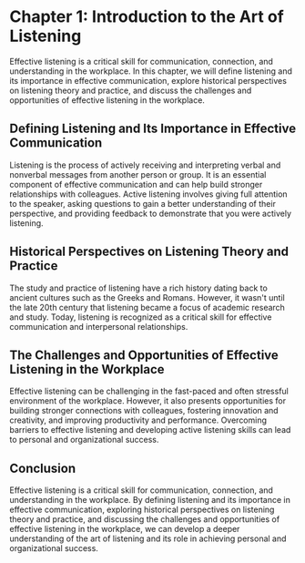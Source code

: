 Chapter 1: Introduction to the Art of Listening
===============================================

Effective listening is a critical skill for communication, connection, and understanding in the workplace. In this chapter, we will define listening and its importance in effective communication, explore historical perspectives on listening theory and practice, and discuss the challenges and opportunities of effective listening in the workplace.

Defining Listening and Its Importance in Effective Communication
----------------------------------------------------------------

Listening is the process of actively receiving and interpreting verbal and nonverbal messages from another person or group. It is an essential component of effective communication and can help build stronger relationships with colleagues. Active listening involves giving full attention to the speaker, asking questions to gain a better understanding of their perspective, and providing feedback to demonstrate that you were actively listening.

Historical Perspectives on Listening Theory and Practice
--------------------------------------------------------

The study and practice of listening have a rich history dating back to ancient cultures such as the Greeks and Romans. However, it wasn't until the late 20th century that listening became a focus of academic research and study. Today, listening is recognized as a critical skill for effective communication and interpersonal relationships.

The Challenges and Opportunities of Effective Listening in the Workplace
------------------------------------------------------------------------

Effective listening can be challenging in the fast-paced and often stressful environment of the workplace. However, it also presents opportunities for building stronger connections with colleagues, fostering innovation and creativity, and improving productivity and performance. Overcoming barriers to effective listening and developing active listening skills can lead to personal and organizational success.

Conclusion
----------

Effective listening is a critical skill for communication, connection, and understanding in the workplace. By defining listening and its importance in effective communication, exploring historical perspectives on listening theory and practice, and discussing the challenges and opportunities of effective listening in the workplace, we can develop a deeper understanding of the art of listening and its role in achieving personal and organizational success.
